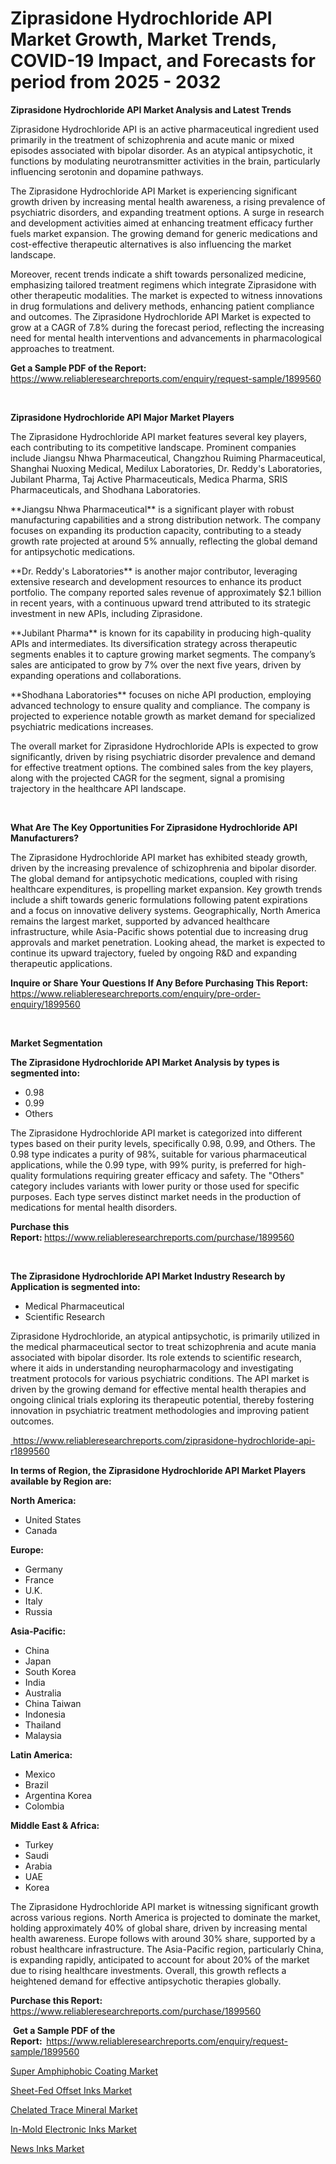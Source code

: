 <p><h1>Ziprasidone Hydrochloride API Market Growth, Market Trends, COVID-19 Impact, and Forecasts for period from 2025 - 2032</h1></p><p><strong>Ziprasidone Hydrochloride API Market Analysis and Latest Trends</strong></p>
<p><p>Ziprasidone Hydrochloride API is an active pharmaceutical ingredient used primarily in the treatment of schizophrenia and acute manic or mixed episodes associated with bipolar disorder. As an atypical antipsychotic, it functions by modulating neurotransmitter activities in the brain, particularly influencing serotonin and dopamine pathways.</p><p>The Ziprasidone Hydrochloride API Market is experiencing significant growth driven by increasing mental health awareness, a rising prevalence of psychiatric disorders, and expanding treatment options. A surge in research and development activities aimed at enhancing treatment efficacy further fuels market expansion. The growing demand for generic medications and cost-effective therapeutic alternatives is also influencing the market landscape.</p><p>Moreover, recent trends indicate a shift towards personalized medicine, emphasizing tailored treatment regimens which integrate Ziprasidone with other therapeutic modalities. The market is expected to witness innovations in drug formulations and delivery methods, enhancing patient compliance and outcomes. The Ziprasidone Hydrochloride API Market is expected to grow at a CAGR of 7.8% during the forecast period, reflecting the increasing need for mental health interventions and advancements in pharmacological approaches to treatment.</p></p>
<p><strong>Get a Sample PDF of the Report:&nbsp;</strong> <a href="https://www.reliableresearchreports.com/enquiry/request-sample/1899560?utm_campaign=33&utm_medium=2&utm_source=Github&utm_content=ia&utm_term=03042025&utm_id=ziprasidone-hydrochloride-api">https://www.reliableresearchreports.com/enquiry/request-sample/1899560</a></p>
<p>&nbsp;</p>
<p><strong>Ziprasidone Hydrochloride API Major Market Players</strong></p>
<p><p>The Ziprasidone Hydrochloride API market features several key players, each contributing to its competitive landscape. Prominent companies include Jiangsu Nhwa Pharmaceutical, Changzhou Ruiming Pharmaceutical, Shanghai Nuoxing Medical, Medilux Laboratories, Dr. Reddy's Laboratories, Jubilant Pharma, Taj Active Pharmaceuticals, Medica Pharma, SRIS Pharmaceuticals, and Shodhana Laboratories.</p><p>**Jiangsu Nhwa Pharmaceutical** is a significant player with robust manufacturing capabilities and a strong distribution network. The company focuses on expanding its production capacity, contributing to a steady growth rate projected at around 5% annually, reflecting the global demand for antipsychotic medications.</p><p>**Dr. Reddy's Laboratories** is another major contributor, leveraging extensive research and development resources to enhance its product portfolio. The company reported sales revenue of approximately $2.1 billion in recent years, with a continuous upward trend attributed to its strategic investment in new APIs, including Ziprasidone.</p><p>**Jubilant Pharma** is known for its capability in producing high-quality APIs and intermediates. Its diversification strategy across therapeutic segments enables it to capture growing market segments. The company’s sales are anticipated to grow by 7% over the next five years, driven by expanding operations and collaborations.</p><p>**Shodhana Laboratories** focuses on niche API production, employing advanced technology to ensure quality and compliance. The company is projected to experience notable growth as market demand for specialized psychiatric medications increases.</p><p>The overall market for Ziprasidone Hydrochloride APIs is expected to grow significantly, driven by rising psychiatric disorder prevalence and demand for effective treatment options. The combined sales from the key players, along with the projected CAGR for the segment, signal a promising trajectory in the healthcare API landscape.</p></p>
<p>&nbsp;</p>
<p><strong>What Are The Key Opportunities For Ziprasidone Hydrochloride API Manufacturers?</strong></p>
<p><p>The Ziprasidone Hydrochloride API market has exhibited steady growth, driven by the increasing prevalence of schizophrenia and bipolar disorder. The global demand for antipsychotic medications, coupled with rising healthcare expenditures, is propelling market expansion. Key growth trends include a shift towards generic formulations following patent expirations and a focus on innovative delivery systems. Geographically, North America remains the largest market, supported by advanced healthcare infrastructure, while Asia-Pacific shows potential due to increasing drug approvals and market penetration. Looking ahead, the market is expected to continue its upward trajectory, fueled by ongoing R&D and expanding therapeutic applications.</p></p>
<p><strong>Inquire or Share Your Questions If Any Before Purchasing This Report:</strong> <a href="https://www.reliableresearchreports.com/enquiry/pre-order-enquiry/1899560?utm_campaign=33&utm_medium=2&utm_source=Github&utm_content=ia&utm_term=03042025&utm_id=ziprasidone-hydrochloride-api">https://www.reliableresearchreports.com/enquiry/pre-order-enquiry/1899560</a></p>
<p>&nbsp;</p>
<p><strong>Market Segmentation</strong></p>
<p><strong>The Ziprasidone Hydrochloride API Market Analysis by types is segmented into:</strong></p>
<p><ul><li>0.98</li><li>0.99</li><li>Others</li></ul></p>
<p><p>The Ziprasidone Hydrochloride API market is categorized into different types based on their purity levels, specifically 0.98, 0.99, and Others. The 0.98 type indicates a purity of 98%, suitable for various pharmaceutical applications, while the 0.99 type, with 99% purity, is preferred for high-quality formulations requiring greater efficacy and safety. The "Others" category includes variants with lower purity or those used for specific purposes. Each type serves distinct market needs in the production of medications for mental health disorders.</p></p>
<p><strong>Purchase this Report:&nbsp;</strong><a href="https://www.reliableresearchreports.com/purchase/1899560?utm_campaign=33&utm_medium=2&utm_source=Github&utm_content=ia&utm_term=03042025&utm_id=ziprasidone-hydrochloride-api">https://www.reliableresearchreports.com/purchase/1899560</a></p>
<p>&nbsp;</p>
<p><strong>The Ziprasidone Hydrochloride API Market Industry Research by Application is segmented into:</strong></p>
<p><ul><li>Medical Pharmaceutical</li><li>Scientific Research</li></ul></p>
<p><p>Ziprasidone Hydrochloride, an atypical antipsychotic, is primarily utilized in the medical pharmaceutical sector to treat schizophrenia and acute mania associated with bipolar disorder. Its role extends to scientific research, where it aids in understanding neuropharmacology and investigating treatment protocols for various psychiatric conditions. The API market is driven by the growing demand for effective mental health therapies and ongoing clinical trials exploring its therapeutic potential, thereby fostering innovation in psychiatric treatment methodologies and improving patient outcomes.</p></p>
<p><a href="https://www.reliableresearchreports.com/ziprasidone-hydrochloride-api-r1899560?utm_campaign=33&utm_medium=2&utm_source=Github&utm_content=ia&utm_term=03042025&utm_id=ziprasidone-hydrochloride-api">&nbsp;https://www.reliableresearchreports.com/ziprasidone-hydrochloride-api-r1899560</a></p>
<p><strong>In terms of Region, the Ziprasidone Hydrochloride API Market Players available by Region are:</strong></p>
<p>
    <p> <strong> North America: </strong>
        <ul>
            <li>United States</li>
            <li>Canada</li>
        </ul>
        </p> 
    <p> <strong> Europe: </strong>
        <ul>
            <li>Germany</li>
            <li>France</li>
            <li>U.K.</li>
            <li>Italy</li>
            <li>Russia</li>
        </ul>
        </p> 
    <p> <strong> Asia-Pacific: </strong>
        <ul>
            <li>China</li>
            <li>Japan</li>
            <li>South Korea</li>
            <li>India</li>
            <li>Australia</li>
            <li>China Taiwan</li>
            <li>Indonesia</li>
            <li>Thailand</li>
            <li>Malaysia</li>
        </ul>
        </p> 
    <p> <strong> Latin America: </strong>
        <ul>
            <li>Mexico</li>
            <li>Brazil</li>
            <li>Argentina Korea</li>
            <li>Colombia</li>
        </ul>
        </p> 
    <p> <strong> Middle East & Africa: </strong>
        <ul>
            <li>Turkey</li>
            <li>Saudi</li>
            <li>Arabia</li>
            <li>UAE</li>
            <li>Korea</li>
        </ul>
    </p>
    </p>
<p><p>The Ziprasidone Hydrochloride API market is witnessing significant growth across various regions. North America is projected to dominate the market, holding approximately 40% of global share, driven by increasing mental health awareness. Europe follows with around 30% share, supported by a robust healthcare infrastructure. The Asia-Pacific region, particularly China, is expanding rapidly, anticipated to account for about 20% of the market due to rising healthcare investments. Overall, this growth reflects a heightened demand for effective antipsychotic therapies globally.</p></p>
<p><strong>Purchase this Report: </strong><a href="https://www.reliableresearchreports.com/purchase/1899560?utm_campaign=33&utm_medium=2&utm_source=Github&utm_content=ia&utm_term=03042025&utm_id=ziprasidone-hydrochloride-api">https://www.reliableresearchreports.com/purchase/1899560</a></p>
<p>&nbsp;<strong>Get a Sample PDF of the Report:&nbsp;&nbsp;</strong><a href="https://www.reliableresearchreports.com/enquiry/request-sample/1899560?utm_campaign=33&utm_medium=2&utm_source=Github&utm_content=ia&utm_term=03042025&utm_id=ziprasidone-hydrochloride-api">https://www.reliableresearchreports.com/enquiry/request-sample/1899560</a></p>
<p><strong></strong></p>
<p><p><a href="https://github.com/fendtdjunawo/Market-Research-Report-List-1/blob/main/super-amphiphobic-coating-market.md?utm_campaign=33&utm_medium=2&utm_source=Github&utm_content=ia&utm_term=03042025&utm_id=ziprasidone-hydrochloride-api">Super Amphiphobic Coating Market</a></p><p><a href="https://github.com/palenjeppecd/Market-Research-Report-List-1/blob/main/sheet-fed-offset-inks-market.md?utm_campaign=33&utm_medium=2&utm_source=Github&utm_content=ia&utm_term=03042025&utm_id=ziprasidone-hydrochloride-api">Sheet-Fed Offset Inks Market</a></p><p><a href="https://github.com/danzopachllq/Market-Research-Report-List-1/blob/main/chelated-trace-mineral-market.md?utm_campaign=33&utm_medium=2&utm_source=Github&utm_content=ia&utm_term=03042025&utm_id=ziprasidone-hydrochloride-api">Chelated Trace Mineral Market</a></p><p><a href="https://github.com/aarajlyre/Market-Research-Report-List-1/blob/main/in-mold-electronic-inks-market.md?utm_campaign=33&utm_medium=2&utm_source=Github&utm_content=ia&utm_term=03042025&utm_id=ziprasidone-hydrochloride-api">In-Mold Electronic Inks Market</a></p><p><a href="https://github.com/raaschadonle/Market-Research-Report-List-1/blob/main/news-inks-market.md?utm_campaign=33&utm_medium=2&utm_source=Github&utm_content=ia&utm_term=03042025&utm_id=ziprasidone-hydrochloride-api">News Inks Market</a></p></p>